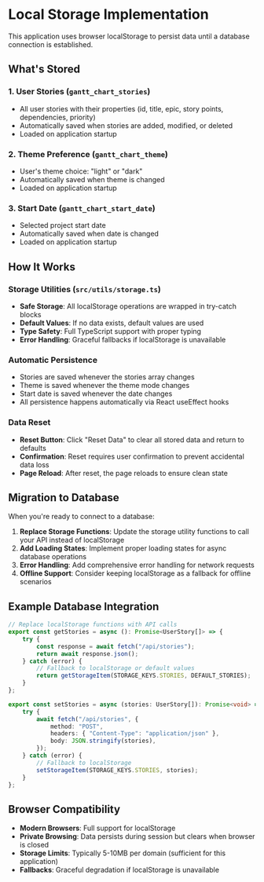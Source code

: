 # Local Storage Implementation

This application uses browser localStorage to persist data until a database connection is established.

## What's Stored

### 1. **User Stories** (`gantt_chart_stories`)

-   All user stories with their properties (id, title, epic, story points, dependencies, priority)
-   Automatically saved when stories are added, modified, or deleted
-   Loaded on application startup

### 2. **Theme Preference** (`gantt_chart_theme`)

-   User's theme choice: "light" or "dark"
-   Automatically saved when theme is changed
-   Loaded on application startup

### 3. **Start Date** (`gantt_chart_start_date`)

-   Selected project start date
-   Automatically saved when date is changed
-   Loaded on application startup

## How It Works

### Storage Utilities (`src/utils/storage.ts`)

-   **Safe Storage**: All localStorage operations are wrapped in try-catch blocks
-   **Default Values**: If no data exists, default values are used
-   **Type Safety**: Full TypeScript support with proper typing
-   **Error Handling**: Graceful fallbacks if localStorage is unavailable

### Automatic Persistence

-   Stories are saved whenever the stories array changes
-   Theme is saved whenever the theme mode changes
-   Start date is saved whenever the date changes
-   All persistence happens automatically via React useEffect hooks

### Data Reset

-   **Reset Button**: Click "Reset Data" to clear all stored data and return to defaults
-   **Confirmation**: Reset requires user confirmation to prevent accidental data loss
-   **Page Reload**: After reset, the page reloads to ensure clean state

## Migration to Database

When you're ready to connect to a database:

1. **Replace Storage Functions**: Update the storage utility functions to call your API instead of localStorage
2. **Add Loading States**: Implement proper loading states for async database operations
3. **Error Handling**: Add comprehensive error handling for network requests
4. **Offline Support**: Consider keeping localStorage as a fallback for offline scenarios

## Example Database Integration

```typescript
// Replace localStorage functions with API calls
export const getStories = async (): Promise<UserStory[]> => {
    try {
        const response = await fetch("/api/stories");
        return await response.json();
    } catch (error) {
        // Fallback to localStorage or default values
        return getStorageItem(STORAGE_KEYS.STORIES, DEFAULT_STORIES);
    }
};

export const setStories = async (stories: UserStory[]): Promise<void> => {
    try {
        await fetch("/api/stories", {
            method: "POST",
            headers: { "Content-Type": "application/json" },
            body: JSON.stringify(stories),
        });
    } catch (error) {
        // Fallback to localStorage
        setStorageItem(STORAGE_KEYS.STORIES, stories);
    }
};
```

## Browser Compatibility

-   **Modern Browsers**: Full support for localStorage
-   **Private Browsing**: Data persists during session but clears when browser is closed
-   **Storage Limits**: Typically 5-10MB per domain (sufficient for this application)
-   **Fallbacks**: Graceful degradation if localStorage is unavailable

